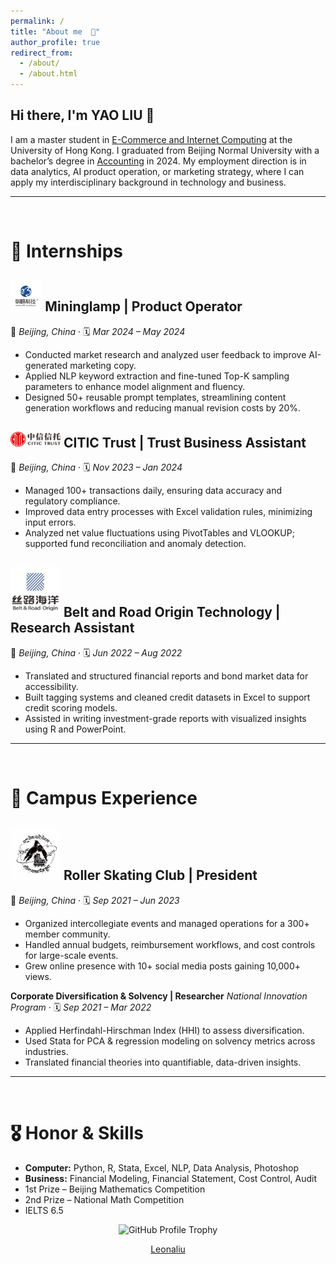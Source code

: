 ```yaml
---
permalink: /
title: "About me  🐝"
author_profile: true
redirect_from: 
  - /about/
  - /about.html
---
```



## Hi there, I'm YAO LIU 👋
I am a master student in [E-Commerce and Internet Computing](https://www.ecom-icom.hku.hk/) at the University of Hong Kong. I graduated from Beijing Normal University with a bachelor’s degree in [Accounting](https://bs.bnu.edu.cn/) in 2024.
My employment direction is in data analytics, AI product operation, or marketing strategy, where I can apply my interdisciplinary background in technology and business.

------

<br/>

💼 Internships
=
## <img src="images/mininglamp_logo.png" alt="Mininglamp" width="10% "/>  Mininglamp  |  Product Operator  
📍 *Beijing, China* ‧ 🗓️ *Mar 2024 – May 2024*

- Conducted market research and analyzed user feedback to improve AI-generated marketing copy.
- Applied NLP keyword extraction and fine-tuned Top-K sampling parameters to enhance model alignment and fluency.
- Designed 50+ reusable prompt templates, streamlining content generation workflows and reducing manual revision costs by 20%.

## <img src="images/citic_trust_logo.png" alt="CITIC Trust Logo" width="80"/>  CITIC Trust  |  Trust Business Assistant

📍 *Beijing, China* ‧ 🗓️ *Nov 2023 – Jan 2024*
- Managed 100+ transactions daily, ensuring data accuracy and regulatory compliance.
- Improved data entry processes with Excel validation rules, minimizing input errors.
- Analyzed net value fluctuations using PivotTables and VLOOKUP; supported fund reconciliation and anomaly detection.

## <img src="images/belt_road_logo.png" alt="Belt and Road Origin Technology Logo" width="80"/>  Belt and Road Origin Technology  |  Research Assistant

📍 *Beijing, China* ‧ 🗓️ *Jun 2022 – Aug 2022*

- Translated and structured financial reports and bond market data for accessibility.
- Built tagging systems and cleaned credit datasets in Excel to support credit scoring models.
- Assisted in writing investment-grade reports with visualized insights using R and PowerPoint.


------

<br/>

📝 Campus Experience
===
## <img src="images/roller_skating_club_logo.png" alt="Roller Skating Club Logo" width="80"/>  Roller Skating Club  | President
📍 *Beijing, China* ‧ 🗓️ *Sep 2021 – Jun 2023*

- Organized intercollegiate events and managed operations for a 300+ member community.
- Handled annual budgets, reimbursement workflows, and cost controls for large-scale events.
- Grew online presence with 10+ social media posts gaining 10,000+ views.


**Corporate Diversification & Solvency | Researcher**
*National Innovation Program* · 🗓️ *Sep 2021 – Mar 2022*
- Applied Herfindahl-Hirschman Index (HHI) to assess diversification.
- Used Stata for PCA & regression modeling on solvency metrics across industries.
- Translated financial theories into quantifiable, data-driven insights.

------

<br/>

🎖️ Honor & Skills
======

* **Computer:** Python, R, Stata, Excel, NLP, Data Analysis, Photoshop  
* **Business:** Financial Modeling, Financial Statement, Cost Control, Audit  
*  1st Prize – Beijing Mathematics Competition  
*  2nd Prize – National Math Competition  
*  IELTS 6.5


<div align="center">
  <img width="50" src="https://user-images.githubusercontent.com/6661165/91657958-61b4fd00-eb00-11ea-9def-dc7ef5367e34.png"  alt="GitHub Profile Trophy"/>
</div>
<div align="center">

  <span class="fab fa-github"></span> [Leonaliu](https://github.com/Leonaylau)

